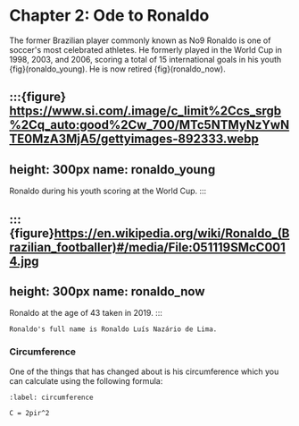 # Chapter 2: Ode to Ronaldo

The former Brazilian player commonly known as No9 Ronaldo is one of soccer's most celebrated athletes. He formerly played in the World Cup in 1998, 2003, and 2006, scoring a total of 15 international goals in his youth {fig}(ronaldo_young). He is now retired {fig}(ronaldo_now).

:::{figure} https://www.si.com/.image/c_limit%2Ccs_srgb%2Cq_auto:good%2Cw_700/MTc5NTMyNzYwNTE0MzA3MjA5/gettyimages-892333.webp
---
height: 300px
name: ronaldo_young
---
Ronaldo during his youth scoring at the World Cup.
:::

:::{figure}https://en.wikipedia.org/wiki/Ronaldo_(Brazilian_footballer)#/media/File:051119SMcC0014.jpg
---
height: 300px
name: ronaldo_now
---
Ronaldo at the age of 43 taken in 2019. 
:::

```{margin}Did you know?
Ronaldo's full name is Ronaldo Luís Nazário de Lima.
```

### Circumference

One of the things that has changed about is his circumference which you can calculate using the following formula:


```{math}
:label: circumference

C = 2pir^2

```

